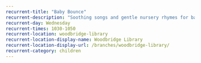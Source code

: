```yaml
---
recurrent-title: "Baby Bounce"
recurrent-description: "Soothing songs and gentle nursery rhymes for babies. No session 28 February due to poor weather conditions."
recurrent-day: Wednesday
recurrent-times: 1030-1050
recurrent-location: woodbridge-library
recurrent-location-display-name: Woodbridge Library
recurrent-location-display-url: /branches/woodbridge-library/
recurrent-category: children
---
```


